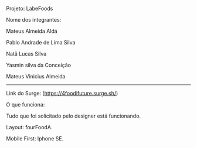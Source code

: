 Projeto:
LabeFoods


Nome dos integrantes:

Mateus Almeida Aldá

Pablo Andrade de Lima Silva

Natã Lucas Silva

Yasmin silva da Conceição

Mateus Vinicius Almeida


___________________________________________________________

Link do Surge: (https://4foodifuture.surge.sh/)

O que funciona:

Tudo que foi solicitado pelo designer está funcionando.


Layout: fourFoodA.

Mobile First: Iphone SE.




